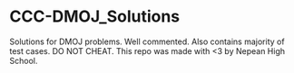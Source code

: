# CCC-DMOJ_Solutions
Solutions for DMOJ problems. Well commented. Also contains majority of test cases. DO NOT CHEAT. This repo was made with &lt;3 by Nepean High School.
